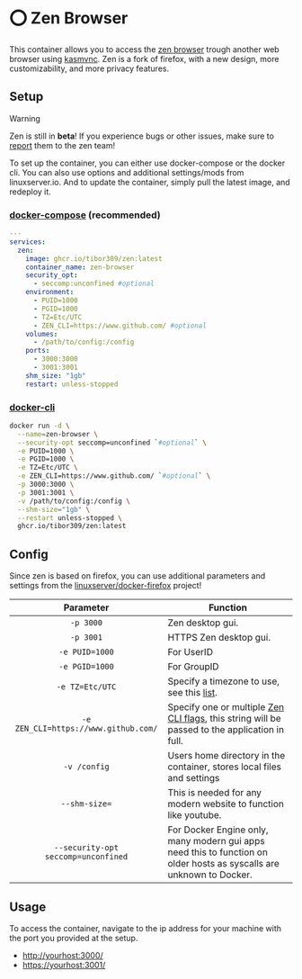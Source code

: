 # ⭕ Zen Browser
This container allows you to access the [zen browser][zen] trough another web browser using [kasmvnc][kasm]. Zen is a fork of firefox, with a new design, more customizability, and more privacy features.

## Setup

> [!WARNING]  
> Zen is still in **beta**! If you experience bugs or other issues, make sure to [report][rep] them to the zen team!

To set up the container, you can either use docker-compose or the docker cli. You can also use options and additional settings/mods from linuxserver.io.
And to update the container, simply pull the latest image, and redeploy it.

### [docker-compose][dcompose] (recommended)

```yaml
---
services:
  zen:
    image: ghcr.io/tibor309/zen:latest
    container_name: zen-browser
    security_opt:
      - seccomp:unconfined #optional
    environment:
      - PUID=1000
      - PGID=1000
      - TZ=Etc/UTC
      - ZEN_CLI=https://www.github.com/ #optional
    volumes:
      - /path/to/config:/config
    ports:
      - 3000:3000
      - 3001:3001
    shm_size: "1gb"
    restart: unless-stopped
```

### [docker-cli][dcli]

```bash
docker run -d \
  --name=zen-browser \
  --security-opt seccomp=unconfined `#optional` \
  -e PUID=1000 \
  -e PGID=1000 \
  -e TZ=Etc/UTC \
  -e ZEN_CLI=https://www.github.com/ `#optional` \
  -p 3000:3000 \
  -p 3001:3001 \
  -v /path/to/config:/config \
  --shm-size="1gb" \
  --restart unless-stopped \
  ghcr.io/tibor309/zen:latest
```

## Config

Since zen is based on firefox, you can use additional parameters and settings from the [linuxserver/docker-firefox][firefox-setup] project!

| Parameter | Function |
| :----: | --- |
| `-p 3000` | Zen desktop gui. |
| `-p 3001` | HTTPS Zen desktop gui. |
| `-e PUID=1000` | For UserID |
| `-e PGID=1000` | For GroupID |
| `-e TZ=Etc/UTC` | Specify a timezone to use, see this [list][tz]. |
| `-e ZEN_CLI=https://www.github.com/` | Specify one or multiple [Zen CLI flags][flags], this string will be passed to the application in full. |
| `-v /config` | Users home directory in the container, stores local files and settings |
| `--shm-size=` | This is needed for any modern website to function like youtube. |
| `--security-opt seccomp=unconfined` | For Docker Engine only, many modern gui apps need this to function on older hosts as syscalls are unknown to Docker. |

## Usage
To access the container, navigate to the ip address for your machine with the port you provided at the setup.

* [http://yourhost:3000/][link]
* [https://yourhost:3001/][link]


[zen]: https://zen-browser.app/
[kasm]: https://kasmweb.com/kasmvnc
[firefox-setup]: https://github.com/linuxserver/docker-firefox/blob/master/README.md#application-setup
[rep]: https://github.com/zen-browser/desktop/issues

[dcompose]: https://docs.linuxserver.io/general/docker-compose
[dcli]: https://docs.docker.com/engine/reference/commandline/cli/
[flags]: https://wiki.mozilla.org/Firefox/CommandLineOptions
[tz]: https://en.wikipedia.org/wiki/List_of_tz_database_time_zones#List
[link]: https://www.youtube.com/watch?v=dQw4w9WgXcQ
